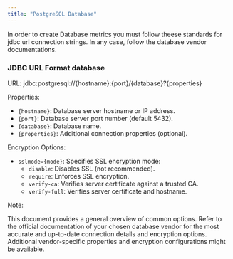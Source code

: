 ```yaml
---
title: "PostgreSQL Database"
---
```

In order to create Database metrics you must follow theese standards for jdbc url connection strings. In any case, follow the database vendor documentations.

### JDBC URL Format database
URL: jdbc:postgresql://{hostname}:{port}/{database}?{properties}

Properties:
  - `{hostname}`: Database server hostname or IP address.
  - `{port}`: Database server port number (default 5432).
  - `{database}`: Database name.
  - `{properties}`: Additional connection properties (optional).

Encryption Options:
  - `sslmode={mode}`: Specifies SSL encryption mode:
    - `disable`: Disables SSL (not recommended).
    - `require`: Enforces SSL encryption.
    - `verify-ca`: Verifies server certificate against a trusted CA.
    - `verify-full`: Verifies server certificate and hostname.

Note:

This document provides a general overview of common options. Refer to the official documentation of your chosen database vendor for the most accurate and up-to-date connection details and encryption options.
Additional vendor-specific properties and encryption configurations might be available.